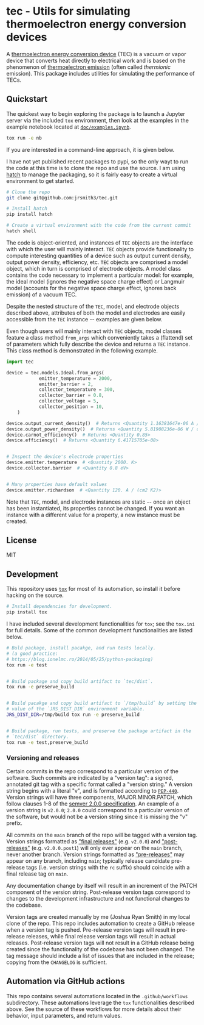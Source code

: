 # tec - Utils for simulating thermoelectron energy conversion devices
A
[thermoelectron energy conversion device](https://en.wikipedia.org/wiki/Thermionic_converter)
(TEC) is a vacuum or vapor device that converts heat directly to
electrical work and is based on the phenomenon of
[thermoelectron emission](https://en.wikipedia.org/wiki/Thermionic_emission)
(often called _thermionic_ emission). This package includes utilities
for simulating the performance of TECs.


## Quickstart
The quickest way to begin exploring the package is to launch a Jupyter
server via the included `tox` environment, then look at the examples
in the example notebook located at
[`doc/examples.ipynb`](doc/examples.ipynb).

```bash
tox run -e nb
```

If you are interested in a command-line approach, it is given below.

I have not yet published recent packages to pypi, so the only wayt to
run the code at this time is to clone the repo and use the source. I
am using [hatch](https://hatch.pypa.io/latest/) to manage the
packaging, so it is fairly easy to create a virtual environment to
get started.

```bash
# Clone the repo
git clone git@github.com:jrsmith3/tec.git

# Install hatch
pip install hatch

# Create a virtual environment with the code from the current commit
hatch shell
```


The code is object-oriented, and instances of `TEC` objects are the
interface with which the user will mainly interact. `TEC` objects
provide functionality to compute interesting quantities of a device
such as output current density, output power density, efficiency,
etc. `TEC` objects are comprised a model object, which in turn is
comprised of electrode objects. A model class contains the code
necessary to implement a particular model: for example, the ideal
model (ignores the negative space charge effect) or Langmuir model
(accounts for the negative space charge effect, ignores back
emission) of a vacuum TEC.

Despite the nested structure of the `TEC`, model, and electrode
objects described above, attributes of both the model and electrodes
are easily accessible from the `TEC` instance -- examples are given
below.

Even though users will mainly interact with `TEC` objects, model
classes feature a class method `from_args` which conveniently takes
a (flattend) set of parameters which fully describe the device and
returns a `TEC` instance. This class method is demonstrated in the
following example.


```python
import tec

device = tec.models.Ideal.from_args(
            emitter_temperature = 2000,
            emitter_barrier = 2,
            collector_temperature = 300,
            collector_barrier = 0.8,
            collector_voltage = 5,
            collector_position = 10,
    )

device.output_current_density()  # Returns <Quantity 1.16381647e-06 A / cm2>
device.output_power_density()  # Returns <Quantity 5.81908236e-06 W / cm2>
device.carnot_efficiency()  # Returns <Quantity 0.85>
device.efficiency()  # Returns <Quantity 6.41715705e-08>


# Inspect the device's electrode properties
device.emitter.temperature  # <Quantity 2000. K>
device.collector.barrier  # <Quantity 0.8 eV>


# Many properties have default values
device.emitter.richardson  # <Quantity 120. A / (cm2 K2)>
```


Note that `TEC`, model, and electrode instances are static -- once an
object has been instantiated, its properties cannot be changed. If
you want an instance with a different value for a property, a new
instance must be created.


## License
MIT


## Development
This repository uses [`tox`](https://tox.wiki/en/latest) for most of
its automation, so install it before hacking on the source.

```bash
# Install dependencies for development.
pip install tox
```


I have included several development functionalities for `tox`; see the
`tox.ini` for full details. Some of the common development
functionalities are listed below.

```bash
# Buld package, install pacakge, and run tests locally.
# (a good practice:
# https://blog.ionelmc.ro/2014/05/25/python-packaging)
tox run -e test


# Build package and copy build artifact to `tec/dist`.
tox run -e preserve_build


# Build pacakge and copy build artifact to `/tmp/build` by setting the
# value of the `JRS_DIST_DIR` environment variable.
JRS_DIST_DIR=/tmp/build tox run -e preserve_build


# Build package, run tests, and preserve the package artifact in the 
# `tec/dist` directory.
tox run -e test,preserve_build
```


### Versioning and releases
Certain commits in the repo correspond to a particular version of the
software. Such commits are indicated by a "version tag": a signed,
annotated git tag with a specific format called a "version string." A
version string begins with a literal "v", and is formatted according
to [`PEP-440`](https://peps.python.org/pep-0440/). Version strings
will have three components, MAJOR.MINOR.PATCH, which follow clauses
1-8 of the [semver 2.0.0 specification](https://semver.org). An
example of a version string is `v2.0.0`; `2.0.0` could correspond to
a particular version of the software, but would not be a version
string since it is missing the "v" prefix.

All commits on the `main` branch of the repo will be tagged with a
version tag. Version strings formatted as
["final releases"](https://peps.python.org/pep-0440/#final-releases)
(e.g. `v2.0.0`) and
["post-releases"](https://peps.python.org/pep-0440/#post-releases)
(e.g. `v2.0.0.post1`) will only ever appear on the `main` branch,
never another branch. Version strings formatted as
["pre-releases"](https://peps.python.org/pep-0440/#pre-releases) may
appear on any branch, including `main`; typically release candidate
pre-release tags (i.e. version strings with the `rc` suffix) should
coincide with a final release tag on `main`.

Any documentation change by itself will result in an increment of the
PATCH component of the version string. Post-release version tags
correspond to changes to the development infrastructure and not
functional changes to the codebase.

Version tags are created manually by me (Joshua Ryan Smith) in my
local clone of the repo. This repo includes automation to create a
GitHub release when a version tag is pushed. Pre-release version tags
will result in pre-release releases, while final release version tags
will result in actual releases. Post-release version tags will not
result in a GitHub release being created since the functionality of
the codebase has not been changed. The tag message should include a
list of issues that are included in the release; copying from the
`CHANGELOG` is sufficient.


## Automation via GitHub actions
This repo contains several automations located in the
`.github/workflows` subdirectory. These automations leverage the
`tox` functionalities described above. See the source of these
workflows for more details about their behavior, input parameters,
and return values.
